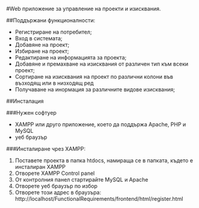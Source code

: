#Web приложение за управление на проекти и изисквания.

##Поддържани функционалности:
- Регистриране на потребител;
- Вход в системата;
- Добавяне на проект;
- Избиране на проект;
- Редактиране на информацията за проекта;
- Добавяне и премахване на изисквания от различен тип към всеки проект;
- Сортиране на изисквания на проект по различни колони във възходящ или в низходящ ред
- Получаване на инормация за различните видове изисквания;

##Инсталация

###Нужен софтуер
- XAMPP или друго приложение, което да поддържа Apache, PHP и MySQL
- уеб браузър

###Инсталиране чрез XAMPP:
1. Поставете проекта в папка htdocs, намираща се в папката, където е инсталиран XAMPP
2. Отворете XAMPP Control panel
3. От контролния панел стартирайте MySQL и Apache
4. Отворете уеб браузър по избор
5. Отворете този адрес в браузъра: http://localhost/FunctionalRequirements/frontend/html/register.html
